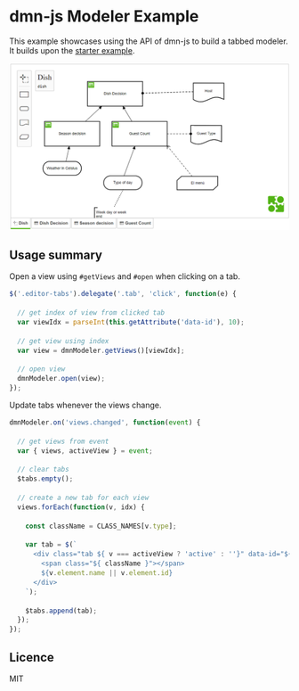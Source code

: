 # dmn-js Modeler Example

This example showcases using the API of dmn-js to build a tabbed modeler. It builds upon the [starter example](https://github.com/bpmn-io/dmn-js-examples/tree/master/starter).

[![modeler example screenshot](./modeler.png)](https://rawgit.com/dmn-io/dmn-js-examples/master/modeler/modeler.html)

## Usage summary

Open a view using `#getViews` and `#open` when clicking on a tab.

```javascript
$('.editor-tabs').delegate('.tab', 'click', function(e) {

  // get index of view from clicked tab
  var viewIdx = parseInt(this.getAttribute('data-id'), 10);

  // get view using index
  var view = dmnModeler.getViews()[viewIdx];

  // open view
  dmnModeler.open(view);
});
```

Update tabs whenever the views change.

```javascript
dmnModeler.on('views.changed', function(event) {

  // get views from event
  var { views, activeView } = event;

  // clear tabs
  $tabs.empty();

  // create a new tab for each view
  views.forEach(function(v, idx) {

    const className = CLASS_NAMES[v.type];

    var tab = $(`
      <div class="tab ${ v === activeView ? 'active' : ''}" data-id="${idx}">
        <span class="${ className }"></span>
        ${v.element.name || v.element.id}
      </div>
    `);

    $tabs.append(tab);
  });
});
```

## Licence

MIT